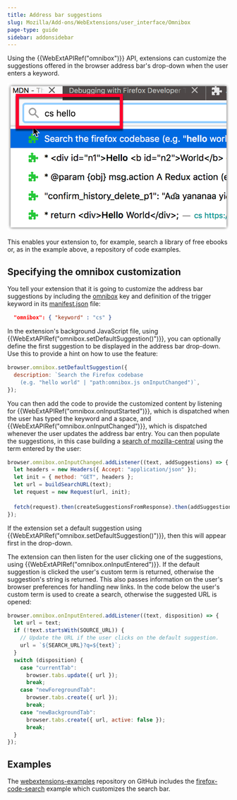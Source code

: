 ```yaml
---
title: Address bar suggestions
slug: Mozilla/Add-ons/WebExtensions/user_interface/Omnibox
page-type: guide
sidebar: addonsidebar
---
```


Using the {{WebExtAPIRef("omnibox")}} API, extensions can customize the suggestions offered in the browser address bar's drop-down when the user enters a keyword.

![Example showing the result of the firefox_code_search WebExtension's customization of the address bar suggestions.](omnibox_example_small.png)

This enables your extension to, for example, search a library of free ebooks or, as in the example above, a repository of code examples.

## Specifying the omnibox customization

You tell your extension that it is going to customize the address bar suggestions by including the [omnibox](/en-US/docs/Mozilla/Add-ons/WebExtensions/manifest.json/omnibox) key and definition of the trigger keyword in its [manifest.json](/en-US/docs/Mozilla/Add-ons/WebExtensions/manifest.json) file:

```json
  "omnibox": { "keyword" : "cs" }
```

In the extension's background JavaScript file, using {{WebExtAPIRef("omnibox.setDefaultSuggestion()")}}, you can optionally define the first suggestion to be displayed in the address bar drop-down. Use this to provide a hint on how to use the feature:

```js
browser.omnibox.setDefaultSuggestion({
  description: `Search the Firefox codebase
    (e.g. "hello world" | "path:omnibox.js onInputChanged")`,
});
```

You can then add the code to provide the customized content by listening for {{WebExtAPIRef("omnibox.onInputStarted")}}, which is dispatched when the user has typed the keyword and a space, and {{WebExtAPIRef("omnibox.onInputChanged")}}, which is dispatched whenever the user updates the address bar entry. You can then populate the suggestions, in this case building a [search of mozilla-central](https://searchfox.org/mozilla-central/search) using the term entered by the user:

```js
browser.omnibox.onInputChanged.addListener((text, addSuggestions) => {
  let headers = new Headers({ Accept: "application/json" });
  let init = { method: "GET", headers };
  let url = buildSearchURL(text);
  let request = new Request(url, init);

  fetch(request).then(createSuggestionsFromResponse).then(addSuggestions);
});
```

If the extension set a default suggestion using {{WebExtAPIRef("omnibox.setDefaultSuggestion()")}}, then this will appear first in the drop-down.

The extension can then listen for the user clicking one of the suggestions, using {{WebExtAPIRef("omnibox.onInputEntered")}}. If the default suggestion is clicked the user's custom term is returned, otherwise the suggestion's string is returned. This also passes information on the user's browser preferences for handling new links. In the code below the user's custom term is used to create a search, otherwise the suggested URL is opened:

```js
browser.omnibox.onInputEntered.addListener((text, disposition) => {
  let url = text;
  if (!text.startsWith(SOURCE_URL)) {
    // Update the URL if the user clicks on the default suggestion.
    url = `${SEARCH_URL}?q=${text}`;
  }
  switch (disposition) {
    case "currentTab":
      browser.tabs.update({ url });
      break;
    case "newForegroundTab":
      browser.tabs.create({ url });
      break;
    case "newBackgroundTab":
      browser.tabs.create({ url, active: false });
      break;
  }
});
```

## Examples

The [webextensions-examples](https://github.com/mdn/webextensions-examples) repository on GitHub includes the [firefox-code-search](https://github.com/mdn/webextensions-examples/tree/main/firefox-code-search) example which customizes the search bar.
